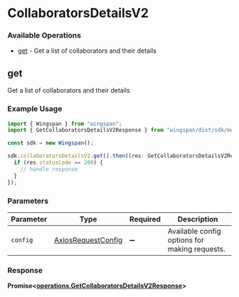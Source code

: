 # CollaboratorsDetailsV2

### Available Operations

* [get](#get) - Get a list of collaborators and their details

## get

Get a list of collaborators and their details

### Example Usage

```typescript
import { Wingspan } from "wingspan";
import { GetCollaboratorsDetailsV2Response } from "wingspan/dist/sdk/models/operations";

const sdk = new Wingspan();

sdk.collaboratorsDetailsV2.get().then((res: GetCollaboratorsDetailsV2Response) => {
  if (res.statusCode == 200) {
    // handle response
  }
});
```

### Parameters

| Parameter                                                    | Type                                                         | Required                                                     | Description                                                  |
| ------------------------------------------------------------ | ------------------------------------------------------------ | ------------------------------------------------------------ | ------------------------------------------------------------ |
| `config`                                                     | [AxiosRequestConfig](https://axios-http.com/docs/req_config) | :heavy_minus_sign:                                           | Available config options for making requests.                |


### Response

**Promise<[operations.GetCollaboratorsDetailsV2Response](../../models/operations/getcollaboratorsdetailsv2response.md)>**

